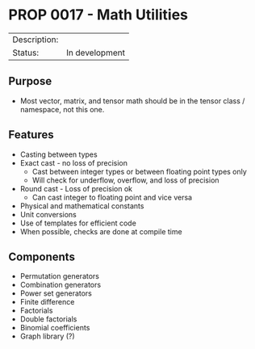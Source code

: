 # PROP 0017 - Math Utilities

|                |                                           |
|:---------------|:------------------------------------------|
| Description:   |                                           |
| Status:        | In development                            |
 

## Purpose
 * Most vector, matrix, and tensor math should be in the tensor class / namespace, not this one.

## Features
 * Casting between types
 * Exact cast - no loss of precision
   * Cast between integer types or between floating point types only
   * Will check for underflow, overflow, and loss of precision
 * Round cast - Loss of precision ok
   * Can cast integer to floating point and vice versa
 * Physical and mathematical constants
 * Unit conversions
 * Use of templates for efficient code
 * When possible, checks are done at compile time

## Components
 * Permutation generators
 * Combination generators
 * Power set generators
 * Finite difference
 * Factorials
 * Double factorials
 * Binomial coefficients
 * Graph library (?)
